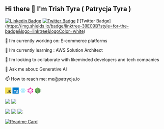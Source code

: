 ## Hi there 👋 I'm Trish Tyra ( Patrycja Tyra )

[![Linkedin Badge](https://img.shields.io/badge/-LinkedIn-0e76a8?style=flat-square&logo=Linkedin&logoColor=white)](https://www.linkedin.com/in/patrycja-tyra-77291524)
[![Twitter Badge](https://img.shields.io/badge/-Twitter-00acee?style=flat-square&logo=Twitter&logoColor=white)](https://twitter.com/patrycja_io)
[![Twitter Badge] (https://img.shields.io/badge/linktree-39E09B?style=for-the-badge&logo=linktree&logoColor=white)

 <p> 🔭 I’m currently working on: E-commerce platforms 
 <p> 🌱 I’m currently learning : AWS Solution Architect
 <p> 👯 I’m looking to collaborate with likeminded developers and tech companies
 <p> 💬 Ask me about: Generative AI
 <p> 📫 How to reach me: me@patrycja.io

<code><img height="20" alt="javascript" src="https://raw.githubusercontent.com/github/explore/80688e429a7d4ef2fca1e82350fe8e3517d3494d/topics/javascript/javascript.png"></code>
<code><img height="20" alt="typescript" src="https://raw.githubusercontent.com/github/explore/80688e429a7d4ef2fca1e82350fe8e3517d3494d/topics/typescript/typescript.png"></code>
<code><img height="20" alt="react" src="https://raw.githubusercontent.com/github/explore/80688e429a7d4ef2fca1e82350fe8e3517d3494d/topics/react/react.png"></code>
<code><img height="20" alt="graphql" src="https://raw.githubusercontent.com/github/explore/5c058a388828bb5fde0bcafd4bc867b5bb3f26f3/topics/graphql/graphql.png"></code>
<code><img height="20" alt="nodejs" src="https://raw.githubusercontent.com/github/explore/80688e429a7d4ef2fca1e82350fe8e3517d3494d/topics/nodejs/nodejs.png"></code>    


<p><img height="180em" src="https://github-readme-stats.vercel.app/api?username=patrycja-io&show_icons=true&hide_border=true&&count_private=true&include_all_commits=true&theme=synthwave" />
<img height="180em" src="https://github-readme-stats.vercel.app/api/top-langs/?username=patrycja-io&exclude_repo=KNN-Image-Classification&show_icons=true&hide_border=true&layout=compact&langs_count=8&theme=synthwave"/>
 
 

 
  <p>
 <img height="180em" src="https://github-readme-stats.vercel.app/api/pin/?username=patrycja-io&repo=CurrencyExchanger)](https://patrycja-io.github.io/CurrencyExchanger"/>
   <img height="180em" src="https://github-readme-stats.vercel.app/api/pin/?username=patrycja-io&repo=CurrencyExchanger)](https://patrycja-io.github.io/CurrencyExchanger"/>
    <img height="180em" src="https://github-readme-stats.vercel.app/api/pin/?username=patrycja-io&repo=CurrencyExchanger)](https://patrycja-io.github.io/CurrencyExchanger"/>
 </p>
 
 [![Readme Card](https://github-readme-stats.vercel.app/api/pin/?username=patrycja-io&repo=CurrencyExchanger)](https://github.com/anuraghazra/github-readme-stats)
